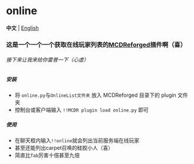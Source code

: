 # online

**中文** | [English](./README_EN.md)

### 这是一个一个一个获取在线玩家列表的[MCDReforged](https://github.com/Fallen-Breath/MCDReforged)插件啊（喜）



###### 接下来让我来给你雷普一下（心虚）



##### 安装

- 将 `online.py`与`OnlineList文件夹` 放入 MCDReforged 目录下的 plugin 文件夹
- 控制台或客户端输入 `!!MCDR plugin load online.py` 即可

##### 使用

- 在聊天框内输入`!!online`就会列出当前服务端在线玩家
- 甚至还能列出carpet召唤的硅胶小人（喜）
- 简直比`Tab`厉害十倍甚至九倍